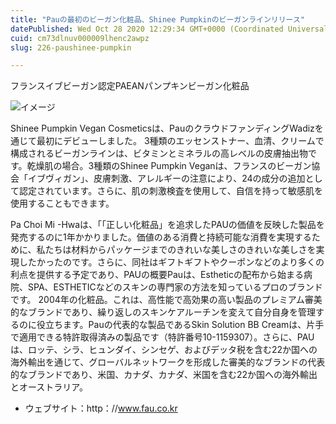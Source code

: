 ```yaml
---
title: "Pauの最初のビーガン化粧品、Shinee Pumpkinのビーガンラインリリース"
datePublished: Wed Oct 28 2020 12:29:34 GMT+0000 (Coordinated Universal Time)
cuid: cm73dlnuv000009lhenc2awpz
slug: 226-paushinee-pumpkin

---
```



フランスイブビーガン認定PAEANパンプキンビーガン化粧品

![イメージ](https://cdn.hashnode.com/res/hashnode/image/upload/v1739453328176/fe6b0330-8b3e-4e41-bbe2-f74dfab90a1e.jpeg)

Shinee Pumpkin Vegan Cosmeticsは、PauのクラウドファンディングWadizを通じて最初にデビューしました。 3種類のエッセンストナー、血清、クリームで構成されるビーガンラインは、ビタミンとミネラルの高レベルの皮膚抽出物です。乾燥肌の場合。3種類のShinee Pumpkin Veganは、フランスのビーガン協会「イブヴィガン」、皮膚刺激、アレルギーの注意により、24の成分の追加として認定されています。さらに、肌の刺激検査を使用して、自信を持って敏感肌を使用することもできます。

Pa Choi Mi -Hwaは、「「正しい化粧品」を追求したPAUの価値を反映した製品を発売するのに1年かかりました。価値のある消費と持続可能な消費を実現するために、私たちは材料からパッケージまでのきれいな美しさのきれいな美しさを実現したかったのです。さらに、同社はギフトギフトやクーポンなどのより多くの利点を提供する予定であり、PAUの概要Pauは、Estheticの配布から始まる病院、SPA、ESTHETICなどのスキンの専門家の方法を知っているプロのブランドです。 2004年の化粧品。これは、高性能で高効果の高い製品のプレミアム審美的なブランドであり、繰り返しのスキンケアルーチンを変えて自分自身を管理するのに役立ちます。Pauの代表的な製品であるSkin Solution BB Creamは、片手で適用できる特許取得済みの製品です（特許番号10-1159307）。さらに、PAUは、ロッテ、シラ、ヒュンダイ、シンセゲ、およびデッタ税を含む22か国への海外輸出を通じて、グローバルネットワークを形成した審美的なブランドの代表的なブランドであり、米国、カナダ、カナダ、米国を含む22か国への海外輸出とオーストラリア。

- ウェブサイト：http：//www.fau.co.kr